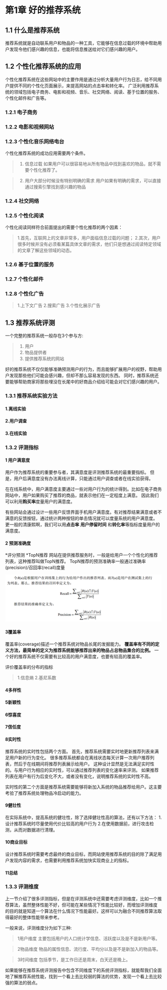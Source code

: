 # 第1章 好的推荐系统 

## 1.1 什么是推荐系统  

推荐系统就是自动联系用户和物品的一种工具，它能够在信息过载的环境中帮助用户发现令他们感兴趣的信息，也能将信息推送给对它们感兴趣的用户。


## 1.2 个性化推荐系统的应用 

个性化推荐系统在这些网站中的主要作用是通过分析大量用户行为日志，给不同用户提供不同的个性化页面展示，来提高网站的点击率和转化率。
广泛利用推荐系统的领域包括电子商务、电影和视频、音乐、社交网络、阅读、基于位置的服务、个性化邮件和广告等。

### 1.2.1 电子商务  
### 1.2.2 电影和视频网站  
### 1.2.3 个性化音乐网络电台  

个性化推荐系统的成功应用需要两个条件。
> 1. 信息过载
如果用户可以很容易地从所有物品中找到喜欢的物品，就不需要个性化推荐了。

> 2. 用户大部分时候没有特别明确的需求
用户如果有明确的需求，可以直接通过搜索引擎找到感兴趣的物品

### 1.2.4 社交网络  

### 1.2.5 个性化阅读  
个性化阅读同样符合前面提出的需要个性化推荐的两个因素：
> 1.首先，互联网上的文章非常多，用户面临信息过载的问题；
> 2.其次，用户很多时候并没有必须看某篇具体文章的需求，他们只是想通过阅读特定领域的文章了解这些领域的动态。

### 1.2.6 基于位置的服务  
### 1.2.7 个性化邮件  
### 1.2.8 个性化广告  

> 1.上下文广告
> 2.搜索广告
> 3.个性化展示广告

## 1.3 推荐系统评测  

一个完整的推荐系统一般存在3个参与方:

> 1. 用户
> 2. 物品提供者
> 3. 提供推荐系统的网站

好的推荐系统不仅仅能够准确预测用户的行为，而且能够扩展用户的视野，帮助用户发现那些他们可能会感兴趣，但却不那么容易发现的东西。
同时，推荐系统还要能够帮助商家将那些埋没在长尾中的好商品介绍给可能会对它们感兴趣的用户。

### 1.3.1 推荐系统实验方法 
#### 1.离线实验  
#### 2.用户调查  
#### 3.在线实验  

### 1.3.2 评测指标  

#### 1 用户满意度  

用户作为推荐系统的重要参与者，其满意度是评测推荐系统的最重要指标。
但是，用户后满意度没有办法离线计算，只能通过用户调查或者在线实验获得。

在在线系统中，用户满意度主要通过一些对用户行为的统计得到。比如在电子商务网站中，用户如果购买了推荐的商品，就表示他们在一定程度上满意。
因此我们可以利用**购买率**度量用户的满意度。

有些网站会通过设计一些用户反馈界面手机用户满意度。有对推荐结果满意或者不满意的反馈按钮，通过统计两种按钮的单击情况就可以度量系统的用户满意度。
更一般的清康熙啊，我们可以用**点击率** **用户停留时间** 和**转化率**等指标度量用户的满意度。


#### 2 预测准确度  

*评分预测
*TopN推荐
网站在提供推荐服务时，一般是给用户一个个性化的推荐列表，这种推荐叫做TopN推荐。
TopN推荐的预测准确率一般通过准确率(precision)/召回率(recall)度量

![准确率/召回率](picture/1.1.png "准确率/召回率")

#### 3覆盖率
覆盖率(coverage)描述一个推荐系统对物品长尾的发掘能力。
**覆盖率有不同的定义方法，最简单的定义为推荐系统能够推荐出来的物品占总物品集合的比例。**
一个好的推荐系统不仅需要有比较高的用户满意度，也要有较高的覆盖率。

评价覆盖率的分布的指标
>1.信息熵
>2.基尼系数

#### 4多样性

#### 5新颖性

#### 6惊喜度

#### 7信任度

#### 8实时性

推荐系统的实时性包括两个方面。
首先，推荐系统需要实时地更新推荐列表来满足用户新的行为变化。
很多推荐系统都会在离线状态每天计算一次用户推荐列表，然后于在线期间将推荐列表展示给用户。
这种设计显然是无法满足实时性的。与用户行为相应的实时性，可以通过推荐列表的变化速率来评测。
如果推荐列表在用户有行为后变化不大，或者没有变化，说明推荐系统的实时性不高。

实时性的第二个方面是推荐系统需要能够将新加入系统的物品推荐给用户。这主要考验了推荐系统处理物品冷启动的能力。

#### 9健壮性
在实际系统中，提高系统的健壮性，除了选择健壮性高的算法，还有以下方法：
1.设计推荐系统时尽量使用代价比较高的用户行为
2.在使用数据前，进行攻击检测，从而对数据进行清理。

#### 10商业目标
设计推荐系统时需要考虑最终的商业目标，而网站使用推荐系统的目的除了满足用户发现内容的需求，也需要利用推荐系统加快实现商业上的指标。


#### 11总结


### 1.3.3 评测维度

上一节介绍了很多评测指标，但是在评测系统中还需要考虑评测维度，比如一个推荐算法，虽然整体性能不好，但可能在某些情况下性能比较好，而增加评测维度
的目的就是知道一个算法在什么情况下性能最好。这样可以为融合不同推荐算法取得最好的整体性能带来参考。

一般来说，评测维度分为如下三种:
>1用户维度
主要包括用户的人口统计学信息、活跃度以及是不是新用户等。

>2物品维度
物品的属性信息、流行度、平均分以及是不是新加入的物品等。

>3时间维度
包括季节，是工作日还是周末，白天还是晚上。

如果能够在推荐系统评测报告中包含不同维度下的系统评测指标，就能帮我们全面地了解推荐系统性能，找到一个看上去比较弱的算法的优势，发现一个看上去比较强的算法的弱点。





















